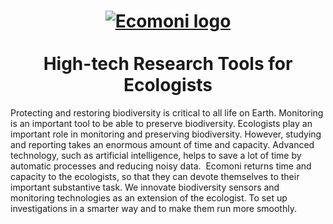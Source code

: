 <h1 align="center"> 
<a href="https://www.ecomoni.nl">
<img src="https://github.com/Ecomoni/nestbox-raspberrypi/blob/main/logo.svg" alt="Ecomoni logo">
</a>
<br>
<br>
High-tech Research Tools for Ecologists
</h1>

Protecting and restoring biodiversity is critical to all life on Earth. Monitoring is an important tool to be able to preserve biodiversity. Ecologists play an important role in monitoring and preserving biodiversity. However, studying and reporting takes an enormous amount of time and capacity. Advanced technology, such as artificial intelligence, helps to save a lot of time by automatic processes and reducing noisy data.
‍
Ecomoni returns time and capacity to the ecologists, so that they can devote themselves to their important substantive task. We innovate biodiversity sensors and monitoring technologies as an extension of the ecologist. To set up investigations in a smarter way and to make them run more smoothly.
